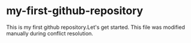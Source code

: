 # my-first-github-repository
This is my first github repository.Let's get started.
This file was modified manually during conflict resolution.
